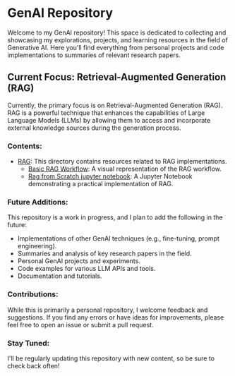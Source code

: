 # GenAI Repository

Welcome to my GenAI repository! This space is dedicated to collecting and showcasing my explorations, projects, and learning resources in the field of Generative AI. Here you'll find everything from personal projects and code implementations to summaries of relevant research papers.

## Current Focus: Retrieval-Augmented Generation (RAG)

Currently, the primary focus is on Retrieval-Augmented Generation (RAG). RAG is a powerful technique that enhances the capabilities of Large Language Models (LLMs) by allowing them to access and incorporate external knowledge sources during the generation process.

### Contents:

* [RAG](RAG/): This directory contains resources related to RAG implementations.
    * [Basic RAG Workflow](RAG/Basic_RAG_WorkFlow.JPG): A visual representation of the RAG workflow.
    * [Rag from Scratch jupyter notebook](RAG/RAG_from_Scratch.ipynb): A Jupyter Notebook demonstrating a practical implementation of RAG.

### Future Additions:

This repository is a work in progress, and I plan to add the following in the future:

* Implementations of other GenAI techniques (e.g., fine-tuning, prompt engineering).
* Summaries and analysis of key research papers in the field.
* Personal GenAI projects and experiments.
* Code examples for various LLM APIs and tools.
* Documentation and tutorials.

### Contributions:

While this is primarily a personal repository, I welcome feedback and suggestions. If you find any errors or have ideas for improvements, please feel free to open an issue or submit a pull request.

### Stay Tuned:

I'll be regularly updating this repository with new content, so be sure to check back often!
